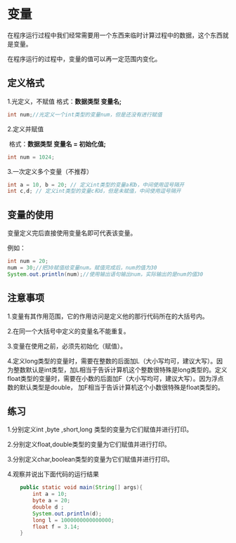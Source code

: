 # 变量

在程序运行过程中我们经常需要用一个东西来临时计算过程中的数据，这个东西就是变量。

在程序运行的过程中，变量的值可以再一定范围内变化。



## 定义格式

1.光定义，不赋值
		格式：**数据类型 变量名;**

~~~~java
int num;//光定义一个int类型的变量num，但是还没有进行赋值
~~~~

2.定义并赋值

​	   格式：**数据类型 变量名 = 初始化值;** 

~~~~java
int num = 1024;
~~~~

3.一次定义多个变量（不推荐）

~~~~java
int a = 10, b = 20; // 定义int类型的变量a和b，中间使用逗号隔开
int c,d; // 定义int类型的变量c和d，但是未赋值，中间使用逗号隔开
~~~~

## 变量的使用

变量定义完后直接使用变量名即可代表该变量。

例如：

~~~~java
int num = 20;
num = 30;//把30赋值给变量num。赋值完成后，num的值为30
System.out.println(num);//使用输出语句输出num，实际输出的是num的值30
~~~~

## 注意事项

1.变量有其作用范围，它的作用访问是定义他的那行代码所在的大括号内。

2.在同一个大括号中定义的变量名不能重复。

3.变量在使用之前，必须先初始化（赋值）。

4.定义long类型的变量时，需要在整数的后面加L（大小写均可，建议大写）。因为整数默认是int类型，加L相当于告诉计算机这个整数很特殊是long类型的。定义float类型的变量时，需要在小数的后面加F（大小写均可，建议大写）。因为浮点数的默认类型是double， 加F相当于告诉计算机这个小数很特殊是float类型的。



##  练习

1.分别定义int ,byte ,short,long 类型的变量为它们赋值并进行打印。

2.分别定义float,double类型的变量为它们赋值并进行打印。

3.分别定义char,boolean类型的变量为它们赋值并进行打印。

4.观察并说出下面代码的运行结果   

~~~~java
	public static void main(String[] args){
		int a = 10;
		byte a = 20;
		double d ;
		System.out.println(d);
		long l = 1000000000000000;
		float f = 3.14;
	}
~~~~



